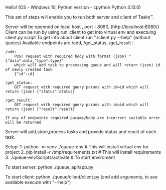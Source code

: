 Hello!
(OS - Windows 10,
Python version - cpython
Python 3.10.0)

This set of steps will enable you to run both server and client of Tasks™.

Server will be openned on local host , port - 8080, (http://localhost:8080/)
Client can be run by using run_client to get into virtual env and exectuing client.py script
To get info about client run "./client.py --help" (without quotes)
Available endpoints are /add, /get_status, /get_result :

    /add:
        POST request with required body with format (json) "{"data":data,"type":type}" 
        which will add task to processing queue and will return (json) id of newly created task
        {"id":id}

    /get_status:
        GET request with required query params with id=id which will return (json) {"status":status}

    /get_result:
        GET request with required query params with id=id which will return (json) {"result":result}

    If any of endpoints required params/body are incorrect suitable error will be returned

Server will add,store,process tasks and provide status and result of each task.

Setup:
    1. python -m venv ./queue-env  # This will install virtual env for project
    2. pip install -r /tmp/requirements.txt # This will install requirements
    3. ./queue-env/Scripts/activate # To start enviroment

To start server:
    python ./queue_api/app.py

To start client:
    python ./queue/client/client.py (and add arguments, to see available execute with "--help")
